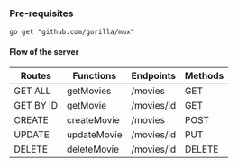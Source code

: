 ### Pre-requisites

```
go get "github.com/gorilla/mux"
```

#### Flow of the server

| Routes    | Functions   | Endpoints  | Methods |
| --------- | ----------- | ---------- | ------- |
| GET ALL   | getMovies   | /movies    | GET     |
| GET BY ID | getMovie    | /movies/id | GET     |
| CREATE    | createMovie | /movies    | POST    |
| UPDATE    | updateMovie | /movies/id | PUT     |
| DELETE    | deleteMovie | /movies/id | DELETE  |
